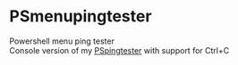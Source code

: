# PSmenupingtester
Powershell menu ping tester</br>
Console version of my [PSpingtester](https://github.com/aigles1/PSpingtester) with support for Ctrl+C
